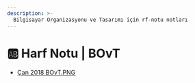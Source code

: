 ```yaml
---
description: >-
  Bilgisayar Organizasyonu ve Tasarımı için rf-notu notları
---
```


# 🆎 Harf Notu \| BOvT

<!--YPackage.YGitbookIntegration-tarafından-otomatik-oluşturulmuştur-->

- [Çan 2018 BOvT.PNG](%C3%87an%202018%20BOvT.PNG)

<!--YPackage.YGitbookIntegration-tarafından-otomatik-oluşturulmuştur-->
